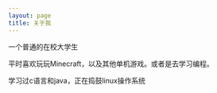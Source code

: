 ```yaml
---
layout: page
title: 关于我
---
```


一个普通的在校大学生
<p>
平时喜欢玩玩Minecraft，以及其他单机游戏。或者是去学习编程。
<p>
学习过c语言和java，正在捣鼓linux操作系统
